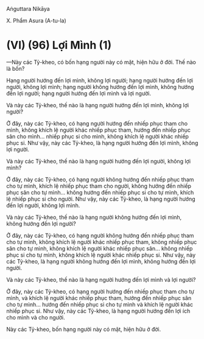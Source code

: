 Aṅguttara Nikāya

X. Phẩm Asura (A-tu-la)

# (VI) (96) Lợi Mình (1)

—Này các Tỷ-kheo, có bốn hạng người này có mặt, hiện hữu ở đời. Thế nào là bốn?

Hạng người hướng đến lợi mình, không lợi người; hạng người hướng đến lợi người, không lợi mình; hạng người không hướng đến lợi mình, không hướng đến lợi người; hạng người hướng đến lợi mình và lợi người.

Và này các Tỷ-kheo, thế nào là hạng người hướng đến lợi mình, không lợi người?

Ở đây, này các Tỷ-kheo, có hạng người hướng đến nhiếp phục tham cho mình, không khích lệ người khác nhiếp phục tham, hướng đến nhiếp phục sân cho mình... nhiếp phục si cho mình, không khích lệ người khác nhiếp phục si. Như vậy, này các Tỷ-kheo, là hạng người hướng đến lợi mình, không lợi người.

Và này các Tỷ-kheo, thế nào là hạng người hướng đến lợi người, không lợi mình?

Ở đây, này các Tỷ-kheo, có hạng người không hướng đến nhiếp phục tham cho tự mình, khích lệ nhiếp phục tham cho người, không hướng đến nhiếp phục sân cho tự mình... không hướng đến nhiếp phục si cho tự mình, khích lệ nhiếp phục si cho người. Như vậy, này các Tỷ-kheo, là hạng người hướng đến lợi người, không lợi mình.

Và này các Tỷ-kheo, thế nào là hạng người không hướng đến lợi mình, không hướng đến lợi người?

Ở đây, này các Tỷ-kheo, có hạng người không hướng đến nhiếp phục tham cho tự mình, không khích lệ người khác nhiếp phục tham, không nhiếp phục sân cho tự mình, không khích lệ người khác nhiếp phục sân... không nhiếp phục si cho tự mình, không khích lệ người khác nhiếp phục si. Như vậy, này các Tỷ-kheo, là hạng người không hướng đến lợi mình, không hướng đến lợi người.

Và này các Tỷ-kheo, thế nào là hạng người hướng đến lợi mình và lợi người?

Ở đây, này các Tỷ-kheo, có hạng người hướng đến nhiếp phục tham cho tự mình, và khích lệ người khác nhiếp phục tham, hướng đến nhiếp phục sân cho tự mình... hướng đến nhiếp phục si cho tự mình và khích lệ người khác nhiếp phục si. Như vậy, này các Tỷ-kheo, là hạng người hướng đến lợi ích cho mình và cho người.

Này các Tỷ-kheo, bốn hạng người này có mặt, hiện hữu ở đời.

